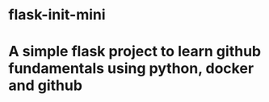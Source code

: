 # flask-init-mini
# A simple flask project to learn github fundamentals using python, docker and github
